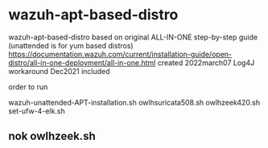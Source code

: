 # wazuh-apt-based-distro

wazuh-apt-based-distro
based on original ALL-IN-ONE step-by-step guide (unattended is for yum based distros)
https://documentation.wazuh.com/current/installation-guide/open-distro/all-in-one-deployment/all-in-one.html
created 2022march07
Log4J workaround Dec2021 included

order to run

wazuh-unattended-APT-installation.sh
owlhsuricata508.sh
owlhzeek420.sh
set-ufw-4-elk.sh
## nok owlhzeek.sh


